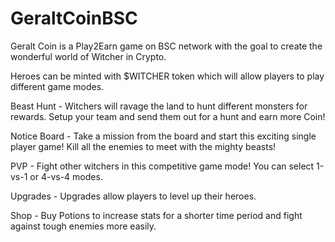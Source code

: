 # GeraltCoinBSC
Geralt Coin is a Play2Earn game on BSC network with the goal to create the wonderful world of Witcher in Crypto. 

Heroes can be minted with $WITCHER token which will allow players to play different game modes.


Beast Hunt - Witchers will ravage the land to hunt different monsters for rewards. Setup your team and send them out for a hunt and earn more Coin!

Notice Board - Take a mission from the board and start this exciting single player game! Kill all the enemies to meet with the mighty beasts!

PVP - Fight other witchers in this competitive game mode! You can select 1-vs-1 or 4-vs-4 modes.


Upgrades - Upgrades allow players to level up their heroes.

Shop - Buy Potions to increase stats for a shorter time period and fight against tough enemies more easily.
